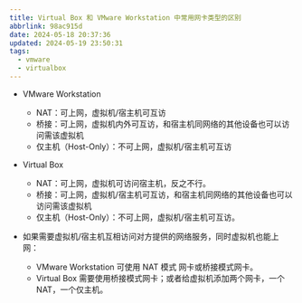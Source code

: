```yaml
---
title: Virtual Box 和 VMware Workstation 中常用网卡类型的区别
abbrlink: 98ac915d
date: 2024-05-18 20:37:36
updated: 2024-05-19 23:50:31
tags:
  - vmware
  - virtualbox
---
```


- VMware Workstation
	- NAT：可上网，虚拟机/宿主机可互访
	- 桥接：可上网，虚拟机内外可互访，和宿主机同网络的其他设备也可以访问需该虚拟机
	- 仅主机（Host-Only）：不可上网，虚拟机/宿主机可互访

- Virtual Box
	- NAT：可上网，虚拟机可访问宿主机，反之不行。
	- 桥接：可上网，虚拟机/宿主机可互访，和宿主机同网络的其他设备也可以访问需该虚拟机
	- 仅主机（Host-Only）：不可上网，虚拟机/宿主机可互访。

- 如果需要虚拟机/宿主机互相访问对方提供的网络服务，同时虚拟机也能上网：
	- VMware Workstation 可使用 NAT 模式 网卡或桥接模式网卡。
	- Virtual Box 需要使用桥接模式网卡；或者给虚拟机添加两个网卡，一个 NAT，一个仅主机。
